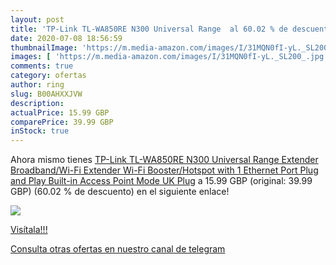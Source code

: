 ```yaml
---
layout: post
title: 'TP-Link TL-WA850RE N300 Universal Range  al 60.02 % de descuento'
date: 2020-07-08 18:56:59
thumbnailImage: 'https://m.media-amazon.com/images/I/31MQN0fI-yL._SL200_.jpg'
images: [ 'https://m.media-amazon.com/images/I/31MQN0fI-yL._SL200_.jpg' ]
comments: true
category: ofertas
author: ring
slug: B00AHXXJVW
description:
actualPrice: 15.99 GBP
comparePrice: 39.99 GBP
inStock: true
---
```


Ahora mismo tienes [TP-Link TL-WA850RE N300 Universal Range Extender  Broadband/Wi-Fi Extender  Wi-Fi Booster/Hotspot with 1 Ethernet Port  Plug and Play  Built-in Access Point Mode  UK Plug](https://www.amazon.com/dp/B00AHXXJVW/?tag=redken08-20) a 15.99 GBP (original: 39.99 GBP) (60.02 %  de descuento) en el siguiente enlace!

[![](https://m.media-amazon.com/images/I/31MQN0fI-yL._SL200_.jpg)](https://www.amazon.com/dp/B00AHXXJVW/?tag=redken08-20)

[Visítala!!!](https://www.amazon.com/dp/B00AHXXJVW/?tag=redken08-20)

[Consulta otras ofertas en nuestro canal de telegram](https://t.me/s/ofertas25)

